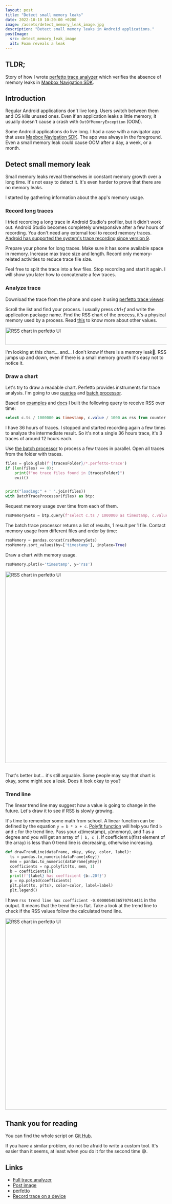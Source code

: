 ```yaml
---
layout: post
title: "Detect small memory leaks"
date: 2022-10-10 10:20:00 +0200
image: /assets/detect_memory_leak_image.jpg
description: "Detect small memory leaks in Android applications."
postImage:
  src: detect_memory_leak_image
  alt: Foam reveals a leak
---
```


## TLDR;

Story of how I wrote [perfetto trace analyzer](https://gist.github.com/VysotskiVadim/31a3de8fd38729f179750b9dfed689e3) which verifies the absence of memory leaks in [Mapbox Navigation SDK](https://github.com/mapbox/mapbox-navigation-android).

## Introduction

Regular Android applications don't live long.
Users switch between them and OS kills unused ones.
Even if an application leaks a little memory, it usually doesn't cause a crash with `OutOfMemoryException` (OOM).

Some Android applications do live long.
I had a case with a navigator app that uses [Mapbox Navigation SDK](https://github.com/mapbox/mapbox-navigation-android).
The app was always in the foreground.
Even a small memory leak could cause OOM after a day, a week, or a month.

## Detect small memory leak

Small memory leaks reveal themselves in constant memory growth over a long time.
It's not easy to detect it.
It's even harder to prove that there are no memory leaks.

I started by gathering information about the app's memory usage.

### Record long traces

I tried recording a long trace in Android Studio's profiler, but it didn't work out.
Android Studio becomes completely unresponsive after a few hours of recording.
You don't need any external tool to record memory traces.
[Android has supported the system's trace recording since version 9](https://developer.android.com/topic/performance/tracing/on-device).

Prepare your phone for long traces.
Make sure it has some available space in memory.
Increase max trace size and length.
Record only memory-related activities to reduce trace file size.

Feel free to split the trace into a few files.
Stop recording and start it again.
I will show you later how to concatenate a few traces.

### Analyze trace

Download the trace from the phone and open it using [perfetto trace viewer](https://ui.perfetto.dev/).

Scroll the list and find your process.
I usually press *ctrl+f* and write the application package name.
Find the RSS chart of the process, it's a physical memory used by a process.
Read [this](https://perfetto.dev/docs/case-studies/memory#linux-memory-management) to know more about other values.


<div style="overflow-x: auto;">
  <img
    height="54"
    width="3570"
    style="max-width: none"
    src="{{site.images.baseUrl}}/detect_memory_leak_rss_chart_perfetto.jpg"
    alt="RSS chart in perfetto UI">
</div>

I'm looking at this chart... and...
I don't know if there is a memory leak🥲.
RSS jumps up and down, even if there is a small memory growth it's easy not to notice it.

### Draw a chart

Let's try to draw a readable chart.
Perfetto provides instruments for trace analysis.
I'm going to use [queries](https://perfetto.dev/docs/analysis/trace-processor) and [batch processor](https://perfetto.dev/docs/analysis/batch-trace-processor).

Based on [examples](https://perfetto.dev/docs/data-sources/memory-counters#sql) and [docs](https://perfetto.dev/docs/analysis/sql-tables) I built the following query to receive RSS over time:
```sql
select c.ts / 1000000 as timestamp, c.value / 1000 as rss from counter as c left join process_counter_track as t on c.track_id = t.id left join process as p using (upid) where t.name like 'mem.rss' and p.name like '{packageName}' order by c.ts
```

I have 36 hours of traces.
I stopped and started recording again a few times to analyze the intermediate result.
So it's not a single 36 hours trace, it's 3 traces of around 12 hours each. 

Use [the batch processor](https://perfetto.dev/docs/analysis/batch-trace-processor) to process a few traces in parallel.
Open all traces from the folder with traces.

```python
files = glob.glob(f'{tracesFolder}/*.perfetto-trace')
if (len(files) == 0):
    print(f"no trace files found in {tracesFolder}")
    exit()


print("loading:" + ' '.join(files))
with BatchTraceProcessor(files) as btp:
```

Request memory usage over time from each of them.
```python
rssMemorySets = btp.query(f"select c.ts / 1000000 as timestamp, c.value / 1000 as rss from counter as c left join process_counter_track as t on c.track_id = t.id left join process as p using (upid) where t.name like 'mem.rss' and p.name like '{packageName}' order by c.ts")
```

The batch trace processor returns a list of results, 1 result per 1 file.
Contact memory usage from different files and order by time:

```python
rssMemory = pandas.concat(rssMemorySets)
rssMemory.sort_values(by=['timestamp'], inplace=True)
```

Draw a chart with memory usage.
```python
rssMemory.plot(x='timestamp', y='rss')
```

<div style="overflow-x: auto; margin-bottom: 30px">
  <img
    height="596"
    width="3986"
    style="max-width: none"
    src="{{site.images.baseUrl}}/detect_memory_leak_custom_chart.jpg"
    alt="RSS chart in perfetto UI">
</div>


That's better but... it's still arguable.
Some people may say that chart is okay, some might see a leak.
Does it look okay to you?

### Trend line

The linear trend line may suggest how a value is going to change in the future.
Let's draw it to see if RSS is slowly growing.

It's time to remember some math from school.
A linear function can be defined by the equation `y = b * x + c`.
[Polyfit function](https://numpy.org/doc/stable/reference/generated/numpy.polyfit.html) will help you find `b` and `c` for the trend line.
Pass your `x`(timestamp), `y`(memory), and 1 as a degree and you will get an array of `[ b, c ]`.
If coefficient `b`(first element of the array) is less than 0 trend line is decreasing, otherwise increasing.

```python
def drawTrendLine(dataFrame, xKey, yKey, color, label):
  ts = pandas.to_numeric(dataFrame[xKey])
  mem = pandas.to_numeric(dataFrame[yKey])
  coefficients = np.polyfit(ts, mem, 1)
  b = coefficients[0]
  print(f'{label} has coefficient {b:.20f}')
  p = np.poly1d(coefficients)
  plt.plot(ts, p(ts), color=color, label=label)
  plt.legend()
```

I have `rss trend line has coefficient -0.00000548365707914431` in the output.
It means that the trend line is flat.
Take a look at the trend line to check if the RSS values follow the calculated trend line.

<div style="overflow-x: auto; margin-bottom: 30px">
  <img
    height="596"
    width="3986"
    style="max-width: none"
    src="{{site.images.baseUrl}}/detect_memory_leak_custom_chart_with_tendline.jpg"
    alt="RSS chart in perfetto UI">
</div>


## Thank you for reading

You can find the whole script on [Git Hub](https://gist.github.com/VysotskiVadim/31a3de8fd38729f179750b9dfed689e3).

If you have a similar problem, do not be afraid to write a custom tool.
It's easier than it seems, at least when you do it for the second time 😅.

## Links

* [Full trace analyzer](https://gist.github.com/VysotskiVadim/31a3de8fd38729f179750b9dfed689e3)
* [Post image](https://flic.kr/p/FJgT4s)
* [perfetto](https://perfetto.dev/)
* [Record trace on a device](https://developer.android.com/topic/performance/tracing/on-device)